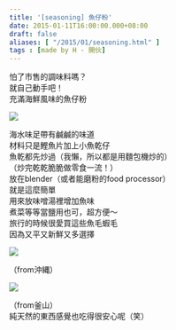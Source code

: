 ```yaml
---
title: '[seasoning] 魚仔粉'
date: 2015-01-11T16:00:00.000+08:00
draft: false
aliases: [ "/2015/01/seasoning.html" ]
tags : [made by H - 開伙]
---
```


怕了市售的調味料嗎？  
就自己動手吧！  
充滿海鮮風味的魚仔粉  

[![](https://farm8.staticflickr.com/7465/15569544484_6d97afec8d_z.jpg)](https://farm8.staticflickr.com/7465/15569544484_6d97afec8d_z.jpg)

海水味足帶有鹹鹹的味道  
材料只是鰹魚片加上小魚乾仔  
魚乾都先炒過（我懶，所以都是用麵包機炒的）  
（炒完乾乾脆脆做零食一流！）  
放在blender（或者能磨粉的food processor）  
就是這麼簡單  
用來放味噌湯裡增加魚味  
煮菜等等當鹽用也可，超方便～  
旅行的時候很愛買這些魚毛蝦毛  
因為又平又新鮮又多選擇  

[![](https://farm8.staticflickr.com/7482/16190050001_7baeb474be_z.jpg)](https://farm8.staticflickr.com/7482/16190050001_7baeb474be_z.jpg)

（from沖縄）  

[![](https://farm8.staticflickr.com/7561/16191156842_48055fd529_z.jpg)](https://farm8.staticflickr.com/7561/16191156842_48055fd529_z.jpg)

（from釜山）  
純天然的東西感覺也吃得很安心呢（笑）